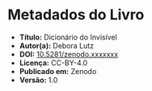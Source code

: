 # Metadados do Livro

- **Título:** Dicionário do Invisível
- **Autor(a):** Debora Lutz
- **DOI:** [10.5281/zenodo.xxxxxxx](https://zenodo.org/record/xxxxxxx)
- **Licença:** CC-BY-4.0
- **Publicado em:** Zenodo
- **Versão:** 1.0
